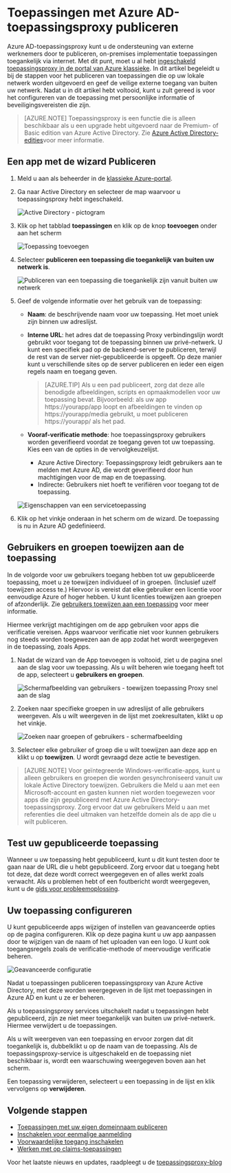 <properties
    pageTitle="Apps gebruiken met Azure AD-toepassingsproxy publiceren | Microsoft Azure"
    description="On-premises implementatie toepassingen in de cloud met Azure AD-toepassingsproxy publiceren."
    services="active-directory"
    documentationCenter=""
    authors="kgremban"
    manager="femila"
    editor=""/>

<tags
    ms.service="active-directory"
    ms.workload="identity"
    ms.tgt_pltfrm="na"
    ms.devlang="na"
    ms.topic="get-started-article"
    ms.date="07/19/2016"
    ms.author="kgremban"/>


# <a name="publish-applications-using-azure-ad-application-proxy"></a>Toepassingen met Azure AD-toepassingsproxy publiceren

Azure AD-toepassingsproxy kunt u de ondersteuning van externe werknemers door te publiceren, on-premises implementatie toepassingen toegankelijk via internet. Met dit punt, moet u al hebt [ingeschakeld toepassingsproxy in de portal van Azure klassieke](active-directory-application-proxy-enable.md). In dit artikel begeleidt u bij de stappen voor het publiceren van toepassingen die op uw lokale netwerk worden uitgevoerd en geef de veilige externe toegang van buiten uw netwerk. Nadat u in dit artikel hebt voltooid, kunt u zult gereed is voor het configureren van de toepassing met persoonlijke informatie of beveiligingsvereisten die zijn.

> [AZURE.NOTE] Toepassingsproxy is een functie die is alleen beschikbaar als u een upgrade hebt uitgevoerd naar de Premium- of Basic edition van Azure Active Directory. Zie [Azure Active Directory-edities](active-directory-editions.md)voor meer informatie.

## <a name="publish-an-app-using-the-wizard"></a>Een app met de wizard Publiceren

1. Meld u aan als beheerder in de [klassieke Azure-portal](https://manage.windowsazure.com/).
2. Ga naar Active Directory en selecteer de map waarvoor u toepassingsproxy hebt ingeschakeld.

    ![Active Directory - pictogram](./media/active-directory-application-proxy-publish/ad_icon.png)

3. Klik op het tabblad **toepassingen** en klik op de knop **toevoegen** onder aan het scherm

    ![Toepassing toevoegen](./media/active-directory-application-proxy-publish/aad_appproxy_selectdirectory.png)

4. Selecteer **publiceren een toepassing die toegankelijk van buiten uw netwerk is**.

    ![Publiceren van een toepassing die toegankelijk zijn vanuit buiten uw netwerk](./media/active-directory-application-proxy-publish/aad_appproxy_addapp.png)

5. Geef de volgende informatie over het gebruik van de toepassing:

    - **Naam**: de beschrijvende naam voor uw toepassing. Het moet uniek zijn binnen uw adreslijst.
    - **Interne URL**: het adres dat de toepassing Proxy verbindingslijn wordt gebruikt voor toegang tot de toepassing binnen uw privé-netwerk. U kunt een specifiek pad op de backend-server te publiceren, terwijl de rest van de server niet-gepubliceerde is opgeeft. Op deze manier kunt u verschillende sites op de server publiceren en ieder een eigen regels naam en toegang geven.

        > [AZURE.TIP] Als u een pad publiceert, zorg dat deze alle benodigde afbeeldingen, scripts en opmaakmodellen voor uw toepassing bevat. Bijvoorbeeld: als uw app https://yourapp/app loopt en afbeeldingen te vinden op https://yourapp/media gebruikt, u moet publiceren https://yourapp/ als het pad.

    - **Vooraf-verificatie methode**: hoe toepassingsproxy gebruikers worden geverifieerd voordat ze toegang geven tot uw toepassing. Kies een van de opties in de vervolgkeuzelijst.

        - Azure Active Directory: Toepassingsproxy leidt gebruikers aan te melden met Azure AD, die wordt geverifieerd door hun machtigingen voor de map en de toepassing.
        - Indirecte: Gebruikers niet hoeft te verifiëren voor toegang tot de toepassing.

    ![Eigenschappen van een servicetoepassing](./media/active-directory-application-proxy-publish/aad_appproxy_appproperties.png)  

6. Klik op het vinkje onderaan in het scherm om de wizard. De toepassing is nu in Azure AD gedefinieerd.


## <a name="assign-users-and-groups-to-the-application"></a>Gebruikers en groepen toewijzen aan de toepassing

In de volgorde voor uw gebruikers toegang hebben tot uw gepubliceerde toepassing, moet u ze toewijzen individueel of in groepen. (Inclusief uzelf toewijzen access te.) Hiervoor is vereist dat elke gebruiker een licentie voor eenvoudige Azure of hoger hebben. U kunt licenties toewijzen aan groepen of afzonderlijk. Zie [gebruikers toewijzen aan een toepassing](active-directory-applications-guiding-developers-assigning-users.md) voor meer informatie. 

Hiermee verkrijgt machtigingen om de app gebruiken voor apps die verificatie vereisen. Apps waarvoor verificatie niet voor kunnen gebruikers nog steeds worden toegewezen aan de app zodat het wordt weergegeven in de toepassing, zoals Apps.

1. Nadat de wizard van de App toevoegen is voltooid, ziet u de pagina snel aan de slag voor uw toepassing. Als u wilt beheren wie toegang heeft tot de app, selecteert u **gebruikers en groepen**.

    ![Schermafbeelding van gebruikers - toewijzen toepassing Proxy snel aan de slag](./media/active-directory-application-proxy-publish/aad_appproxy_usersgroups.png)

2. Zoeken naar specifieke groepen in uw adreslijst of alle gebruikers weergeven. Als u wilt weergeven in de lijst met zoekresultaten, klikt u op het vinkje.

    ![Zoeken naar groepen of gebruikers - schermafbeelding](./media/active-directory-application-proxy-publish/aad_appproxy_search.png)

2. Selecteer elke gebruiker of groep die u wilt toewijzen aan deze app en klikt u op **toewijzen**. U wordt gevraagd deze actie te bevestigen.

> [AZURE.NOTE] Voor geïntegreerde Windows-verificatie-apps, kunt u alleen gebruikers en groepen die worden gesynchroniseerd vanuit uw lokale Active Directory toewijzen. Gebruikers die Meld u aan met een Microsoft-account en gasten kunnen niet worden toegewezen voor apps die zijn gepubliceerd met Azure Active Directory-toepassingsproxy. Zorg ervoor dat uw gebruikers Meld u aan met referenties die deel uitmaken van hetzelfde domein als de app die u wilt publiceren.

## <a name="test-your-published-application"></a>Test uw gepubliceerde toepassing

Wanneer u uw toepassing hebt gepubliceerd, kunt u dit kunt testen door te gaan naar de URL die u hebt gepubliceerd. Zorg ervoor dat u toegang hebt tot deze, dat deze wordt correct weergegeven en of alles werkt zoals verwacht. Als u problemen hebt of een foutbericht wordt weergegeven, kunt u de [gids voor probleemoplossing](active-directory-application-proxy-troubleshoot.md).

## <a name="configure-your-application"></a>Uw toepassing configureren

U kunt gepubliceerde apps wijzigen of instellen van geavanceerde opties op de pagina configureren. Klik op deze pagina kunt u uw app aanpassen door te wijzigen van de naam of het uploaden van een logo. U kunt ook toegangsregels zoals de verificatie-methode of meervoudige verificatie beheren.

![Geavanceerde configuratie](./media/active-directory-application-proxy-publish/aad_appproxy_configure.png)


Nadat u toepassingen publiceren toepassingsproxy van Azure Active Directory, met deze worden weergegeven in de lijst met toepassingen in Azure AD en kunt u ze er beheren.

Als u toepassingsproxy services uitschakelt nadat u toepassingen hebt gepubliceerd, zijn ze niet meer toegankelijk van buiten uw privé-netwerk. Hiermee verwijdert u de toepassingen.

Als u wilt weergeven van een toepassing en ervoor zorgen dat dit toegankelijk is, dubbelklikt u op de naam van de toepassing. Als de toepassingsproxy-service is uitgeschakeld en de toepassing niet beschikbaar is, wordt een waarschuwing weergegeven boven aan het scherm.

Een toepassing verwijderen, selecteert u een toepassing in de lijst en klik vervolgens op **verwijderen**.

## <a name="next-steps"></a>Volgende stappen

- [Toepassingen met uw eigen domeinnaam publiceren](active-directory-application-proxy-custom-domains.md)
- [Inschakelen voor eenmalige aanmelding](active-directory-application-proxy-sso-using-kcd.md)
- [Voorwaardelijke toegang inschakelen](active-directory-application-proxy-conditional-access.md)
- [Werken met op claims-toepassingen](active-directory-application-proxy-claims-aware-apps.md)

Voor het laatste nieuws en updates, raadpleegt u de [toepassingsproxy-blog](http://blogs.technet.com/b/applicationproxyblog/)
